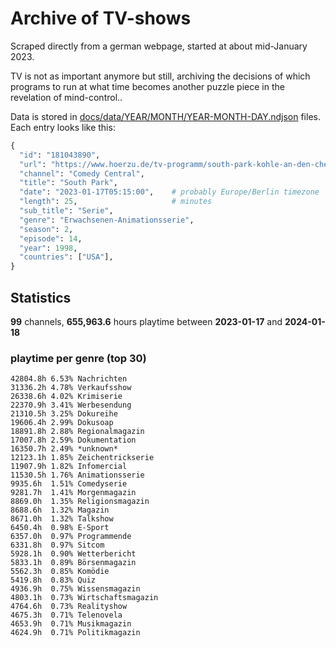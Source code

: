 # Archive of TV-shows

Scraped directly from a german webpage, started at about mid-January 2023.

TV is not as important anymore but still, archiving the decisions of which programs to run at what time
becomes another puzzle piece in the revelation of mind-control.. 

Data is stored in [docs/data/YEAR/MONTH/YEAR-MONTH-DAY.ndjson](docs/data/) files. 
Each entry looks like this:

```python
{
  "id": "181043890", 
  "url": "https://www.hoerzu.de/tv-programm/south-park-kohle-an-den-chefkoch/bid_181043890/", 
  "channel": "Comedy Central", 
  "title": "South Park", 
  "date": "2023-01-17T05:15:00",    # probably Europe/Berlin timezone 
  "length": 25,                     # minutes 
  "sub_title": "Serie", 
  "genre": "Erwachsenen-Animationsserie", 
  "season": 2, 
  "episode": 14, 
  "year": 1998, 
  "countries": ["USA"],
}
```

## Statistics

**99** channels, **655,963.6** hours playtime between **2023-01-17** and **2024-01-18**


### playtime per genre (top 30)

    42804.8h 6.53% Nachrichten
    31336.2h 4.78% Verkaufsshow
    26338.6h 4.02% Krimiserie
    22370.9h 3.41% Werbesendung
    21310.5h 3.25% Dokureihe
    19606.4h 2.99% Dokusoap
    18891.8h 2.88% Regionalmagazin
    17007.8h 2.59% Dokumentation
    16350.7h 2.49% *unknown*
    12123.1h 1.85% Zeichentrickserie
    11907.9h 1.82% Infomercial
    11530.5h 1.76% Animationsserie
    9935.6h  1.51% Comedyserie
    9281.7h  1.41% Morgenmagazin
    8869.0h  1.35% Religionsmagazin
    8688.6h  1.32% Magazin
    8671.0h  1.32% Talkshow
    6450.4h  0.98% E-Sport
    6357.0h  0.97% Programmende
    6331.8h  0.97% Sitcom
    5928.1h  0.90% Wetterbericht
    5833.1h  0.89% Börsenmagazin
    5562.3h  0.85% Komödie
    5419.8h  0.83% Quiz
    4936.9h  0.75% Wissensmagazin
    4803.1h  0.73% Wirtschaftsmagazin
    4764.6h  0.73% Realityshow
    4675.3h  0.71% Telenovela
    4653.9h  0.71% Musikmagazin
    4624.9h  0.71% Politikmagazin
